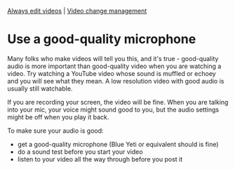 [<i class="far fa-arrow-alt-circle-left"></i> Always edit videos](always-edit-videos.html) | [Video change management <i class="far fa-arrow-alt-circle-right"></i>](video-change-management.html)

# Use a good-quality microphone

Many folks who make videos will tell you this, and it's true - good-quality audio is more important than good-quality video when you are watching a video. Try watching a YouTube video whose sound is muffled or echoey and you will see what they mean. A low resolution video with good audio is usually still watchable.

If you are recording your screen, the video will be fine. When you are talking into your mic, your voice might sound good to you, but the audio settings might be off when you play it back.

To make sure your audio is good:

* get a good-quality microphone (Blue Yeti or equivalent should is fine)
* do a sound test before you start your video
* listen to your video all the way through before you post it
